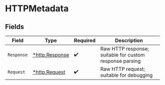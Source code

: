 # HTTPMetadata


## Fields

| Field                                                   | Type                                                    | Required                                                | Description                                             |
| ------------------------------------------------------- | ------------------------------------------------------- | ------------------------------------------------------- | ------------------------------------------------------- |
| `Response`                                              | [*http.Response](https://pkg.go.dev/net/http#Response)  | :heavy_check_mark:                                      | Raw HTTP response; suitable for custom response parsing |
| `Request`                                               | [*http.Request](https://pkg.go.dev/net/http#Request)    | :heavy_check_mark:                                      | Raw HTTP request; suitable for debugging                |